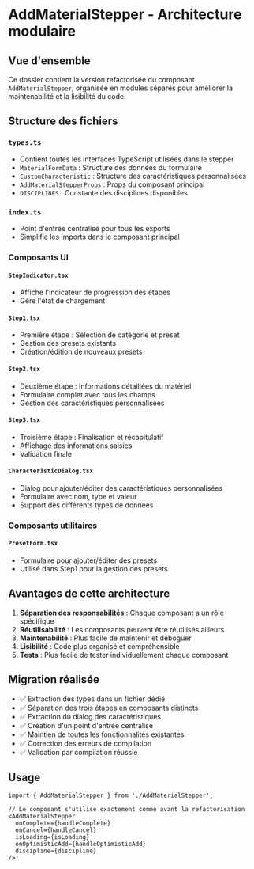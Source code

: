 # AddMaterialStepper - Architecture modulaire

## Vue d'ensemble

Ce dossier contient la version refactorisée du composant `AddMaterialStepper`, organisée en modules séparés pour améliorer la maintenabilité et la lisibilité du code.

## Structure des fichiers

### `types.ts`

- Contient toutes les interfaces TypeScript utilisées dans le stepper
- `MaterialFormData` : Structure des données du formulaire
- `CustomCharacteristic` : Structure des caractéristiques personnalisées
- `AddMaterialStepperProps` : Props du composant principal
- `DISCIPLINES` : Constante des disciplines disponibles

### `index.ts`

- Point d'entrée centralisé pour tous les exports
- Simplifie les imports dans le composant principal

### Composants UI

#### `StepIndicator.tsx`

- Affiche l'indicateur de progression des étapes
- Gère l'état de chargement

#### `Step1.tsx`

- Première étape : Sélection de catégorie et preset
- Gestion des presets existants
- Création/édition de nouveaux presets

#### `Step2.tsx`

- Deuxième étape : Informations détaillées du matériel
- Formulaire complet avec tous les champs
- Gestion des caractéristiques personnalisées

#### `Step3.tsx`

- Troisième étape : Finalisation et récapitulatif
- Affichage des informations saisies
- Validation finale

#### `CharacteristicDialog.tsx`

- Dialog pour ajouter/éditer des caractéristiques personnalisées
- Formulaire avec nom, type et valeur
- Support des différents types de données

### Composants utilitaires

#### `PresetForm.tsx`

- Formulaire pour ajouter/éditer des presets
- Utilisé dans Step1 pour la gestion des presets

## Avantages de cette architecture

1. **Séparation des responsabilités** : Chaque composant a un rôle spécifique
2. **Réutilisabilité** : Les composants peuvent être réutilisés ailleurs
3. **Maintenabilité** : Plus facile de maintenir et déboguer
4. **Lisibilité** : Code plus organisé et compréhensible
5. **Tests** : Plus facile de tester individuellement chaque composant

## Migration réalisée

- ✅ Extraction des types dans un fichier dédié
- ✅ Séparation des trois étapes en composants distincts
- ✅ Extraction du dialog des caractéristiques
- ✅ Création d'un point d'entrée centralisé
- ✅ Maintien de toutes les fonctionnalités existantes
- ✅ Correction des erreurs de compilation
- ✅ Validation par compilation réussie

## Usage

```tsx
import { AddMaterialStepper } from './AddMaterialStepper';

// Le composant s'utilise exactement comme avant la refactorisation
<AddMaterialStepper
  onComplete={handleComplete}
  onCancel={handleCancel}
  isLoading={isLoading}
  onOptimisticAdd={handleOptimisticAdd}
  discipline={discipline}
/>;
```
